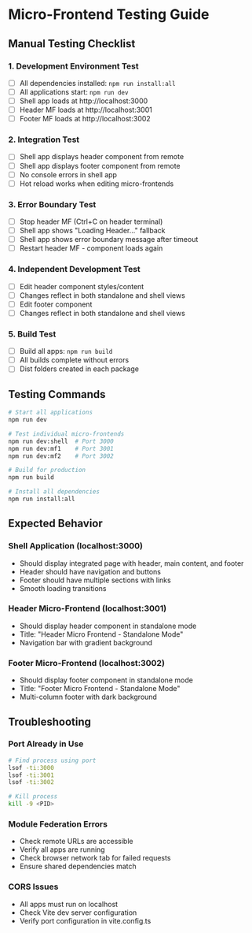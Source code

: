 # Micro-Frontend Testing Guide

## Manual Testing Checklist

### 1. Development Environment Test

- [ ] All dependencies installed: `npm run install:all`
- [ ] All applications start: `npm run dev`
- [ ] Shell app loads at http://localhost:3000
- [ ] Header MF loads at http://localhost:3001
- [ ] Footer MF loads at http://localhost:3002

### 2. Integration Test

- [ ] Shell app displays header component from remote
- [ ] Shell app displays footer component from remote
- [ ] No console errors in shell app
- [ ] Hot reload works when editing micro-frontends

### 3. Error Boundary Test

- [ ] Stop header MF (Ctrl+C on header terminal)
- [ ] Shell app shows "Loading Header..." fallback
- [ ] Shell app shows error boundary message after timeout
- [ ] Restart header MF - component loads again

### 4. Independent Development Test

- [ ] Edit header component styles/content
- [ ] Changes reflect in both standalone and shell views
- [ ] Edit footer component
- [ ] Changes reflect in both standalone and shell views

### 5. Build Test

- [ ] Build all apps: `npm run build`
- [ ] All builds complete without errors
- [ ] Dist folders created in each package

## Testing Commands

```bash
# Start all applications
npm run dev

# Test individual micro-frontends
npm run dev:shell  # Port 3000
npm run dev:mf1    # Port 3001
npm run dev:mf2    # Port 3002

# Build for production
npm run build

# Install all dependencies
npm run install:all
```

## Expected Behavior

### Shell Application (localhost:3000)

- Should display integrated page with header, main content, and footer
- Header should have navigation and buttons
- Footer should have multiple sections with links
- Smooth loading transitions

### Header Micro-Frontend (localhost:3001)

- Should display header component in standalone mode
- Title: "Header Micro Frontend - Standalone Mode"
- Navigation bar with gradient background

### Footer Micro-Frontend (localhost:3002)

- Should display footer component in standalone mode
- Title: "Footer Micro Frontend - Standalone Mode"
- Multi-column footer with dark background

## Troubleshooting

### Port Already in Use

```bash
# Find process using port
lsof -ti:3000
lsof -ti:3001
lsof -ti:3002

# Kill process
kill -9 <PID>
```

### Module Federation Errors

- Check remote URLs are accessible
- Verify all apps are running
- Check browser network tab for failed requests
- Ensure shared dependencies match

### CORS Issues

- All apps must run on localhost
- Check Vite dev server configuration
- Verify port configuration in vite.config.ts
